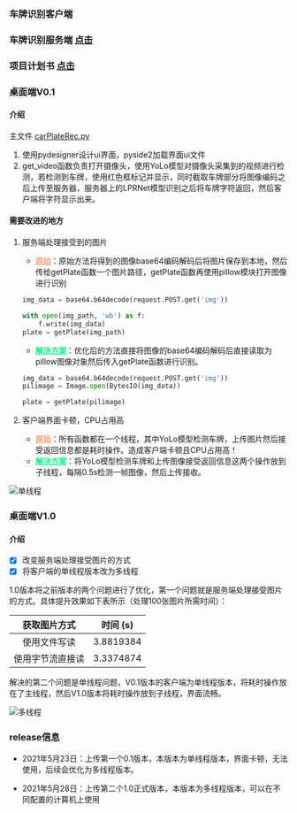 
### 车牌识别客户端


### 车牌识别服务端 [点击](https://github.com/LiXuuuu/carPlateServer)

### 项目计划书 [点击](http://139.196.240.235:10000/schedule)



### 桌面端V0.1

#### 介绍

主文件  [carPlateRec.py](https://github.com/LiXuuuu/carPlate/blob/0.1/carPlateRec.py)

1. 使用pydesigner设计ui界面，pyside2加载界面ui文件
2. get_video函数负责打开摄像头，使用YoLo模型对摄像头采集到的视频进行检测，若检测到车牌，使用红色框标记并显示，同时截取车牌部分将图像编码之后上传至服务器，服务器上的LPRNet模型识别之后将车牌字符返回，然后客户端将字符显示出来。

#### 需要改进的地方

1. 服务端处理接受到的图片

   * <font color=#FFA07A>**<u>原始</u>**</font>：原始方法将得到的图像base64编码解码后将图片保存到本地，然后传给getPlate函数一个图片路径，getPlate函数再使用pillow模块打开图像进行识别

   ```python
   img_data = base64.b64decode(request.POST.get('img'))
   
   with open(img_path, 'wb') as f:
       f.write(img_data)
   plate = getPlate(img_path)
   ```

   * <font color=#00FF7F>**<u>解决方案</u>**</font>：优化后的方法直接将图像的base64编码解码后直接读取为pillow图像对象然后传入getPlate函数进行识别。

   ```python
   img_data = base64.b64decode(request.POST.get('img'))
   pilimage = Image.open(BytesIO(img_data))
   
   plate = getPlate(pilimage)
   ```

2. 客户端界面卡顿，CPU占用高
   * <font color=#FFA07A>**<u>原始</u>**</font>：所有函数都在一个线程，其中YoLo模型检测车牌，上传图片然后接受返回信息都是耗时操作。造成客户端卡顿且CPU占用高！
   * <font color=#00FF7F>**<u>解决方案</u>**</font>：将YoLo模型检测车牌和上传图像接受返回信息这两个操作放到子线程，每隔0.5s检测一帧图像，然后上传接收。

![单线程](https://typora-lixuan.oss-cn-shanghai.aliyuncs.com/单线程.gif)


### 桌面端V1.0

#### 介绍

- [x] 改变服务端处理接受图片的方式
- [x] 将客户端的单线程版本改为多线程

1.0版本将之前版本的两个问题进行了优化，第一个问题就是服务端处理接受图片的方式。具体提升效果如下表所示（处理100张图片所需时间）：

|   获取图片方式   | 时间 (s)  |
| :--------------: | :-------: |
|   使用文件写读   | 3.8819384 |
| 使用字节流直接读 | 3.3374874 |

解决的第二个问题是单线程问题，V0.1版本的客户端为单线程版本，将耗时操作放在了主线程，然后V1.0版本将耗时操作放到子线程，界面流畅。

![多线程](https://typora-lixuan.oss-cn-shanghai.aliyuncs.com/多线程.gif)


### release信息

* 2021年5月23日：上传第一个0.1版本，本版本为单线程版本，界面卡顿，无法使用，后续会优化为多线程版本。

* 2021年5月28日：上传第二个1.0正式版本，本版本为多线程版本，可以在不同配置的计算机上使用

